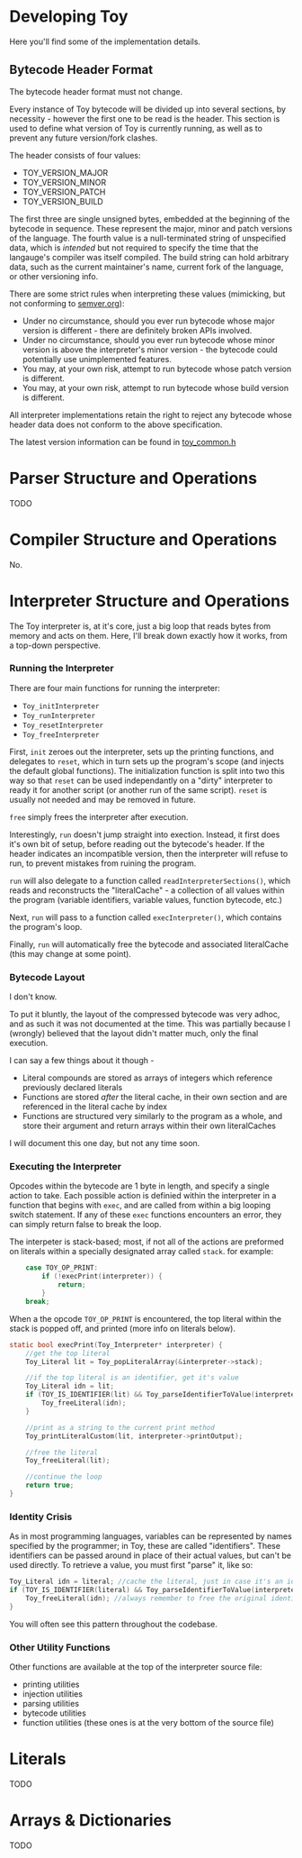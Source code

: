 # Developing Toy

Here you'll find some of the implementation details.

## Bytecode Header Format

The bytecode header format must not change.

Every instance of Toy bytecode will be divided up into several sections, by necessity - however the first one to be read is the header. This section is used to define what version of Toy is currently running, as well as to prevent any future version/fork clashes.

The header consists of four values:

* TOY_VERSION_MAJOR
* TOY_VERSION_MINOR
* TOY_VERSION_PATCH
* TOY_VERSION_BUILD

The first three are single unsigned bytes, embedded at the beginning of the bytecode in sequence. These represent the major, minor and patch versions of the language. The fourth value is a null-terminated string of unspecified data, which is *intended* but not required to specify the time that the langauge's compiler was itself compiled. The build string can hold arbitrary data, such as the current maintainer's name, current fork of the language, or other versioning info.

There are some strict rules when interpreting these values (mimicking, but not conforming to [semver.org](https://semver.org/)):

* Under no circumstance, should you ever run bytecode whose major version is different - there are definitely broken APIs involved.
* Under no circumstance, should you ever run bytecode whose minor version is above the interpreter's minor version - the bytecode could potentially use unimplemented features.
* You may, at your own risk, attempt to run bytecode whose patch version is different.
* You may, at your own risk, attempt to run bytecode whose build version is different.

All interpreter implementations retain the right to reject any bytecode whose header data does not conform to the above specification.

The latest version information can be found in [toy_common.h](https://github.com/Ratstail91/Toy/blob/main/source/toy_common.h)


# Parser Structure and Operations

TODO

# Compiler Structure and Operations

No.

# Interpreter Structure and Operations

The Toy interpreter is, at it's core, just a big loop that reads bytes from memory and acts on them. Here, I'll break down exactly how it works, from a top-down perspective.

### Running the Interpreter

There are four main functions for running the interpreter:

* `Toy_initInterpreter`
* `Toy_runInterpreter`
* `Toy_resetInterpreter`
* `Toy_freeInterpreter`

First, `init` zeroes out the interpreter, sets up the printing functions, and delegates to `reset`, which in turn sets up the program's scope (and injects the default global functions). The initialization function is split into two this way so that `reset` can be used independantly on a "dirty" interpreter to ready it for another script (or another run of the same script). `reset` is usually not needed and may be removed in future.

`free` simply frees the interpreter after execution.

Interestingly, `run` doesn't jump straight into exection. Instead, it first does it's own bit of setup, before reading out the bytecode's header. If the header indicates an incompatible version, then the interpreter will refuse to run, to prevent mistakes from ruining the program.

`run` will also delegate to a function called `readInterpreterSections()`, which reads and reconstructs the "literalCache" - a collection of all values within the program (variable identifiers, variable values, function bytecode, etc.)

Next, `run` will pass to a function called `execInterpreter()`, which contains the program's loop.

Finally, `run` will automatically free the bytecode and associated literalCache (this may change at some point).

### Bytecode Layout

I don't know.

To put it bluntly, the layout of the compressed bytecode was very adhoc, and as such it was not documented at the time. This was partially because I (wrongly) believed that the layout didn't matter much, only the final execution.

I can say a few things about it though -

* Literal compounds are stored as arrays of integers which reference previously declared literals
* Functions are stored *after* the literal cache, in their own section and are referenced in the literal cache by index
* Functions are structured very similarly to the program as a whole, and store their argument and return arrays within their own literalCaches

I will document this one day, but not any time soon.

### Executing the Interpreter

Opcodes within the bytecode are 1 byte in length, and specify a single action to take. Each possible action is definied within the interpreter in a function that begins with `exec`, and are called from within a big looping switch statement. If any of these `exec` functions encounters an error, they can simply return false to break the loop.

The interpeter is stack-based; most, if not all of the actions are preformed on literals within a specially designated array called `stack`. for example:

```c
	case TOY_OP_PRINT:
		if (!execPrint(interpreter)) {
			return;
		}
	break;
```

When a the opcode `TOY_OP_PRINT` is encountered, the top literal within the stack is popped off, and printed (more info on literals below).

```c
static bool execPrint(Toy_Interpreter* interpreter) {
	//get the top literal
	Toy_Literal lit = Toy_popLiteralArray(&interpreter->stack);

	//if the top literal is an identifier, get it's value
	Toy_Literal idn = lit;
	if (TOY_IS_IDENTIFIER(lit) && Toy_parseIdentifierToValue(interpreter, &lit)) {
		Toy_freeLiteral(idn);
	}

	//print as a string to the current print method
	Toy_printLiteralCustom(lit, interpreter->printOutput);

	//free the literal
	Toy_freeLiteral(lit);

	//continue the loop
	return true;
}
```

### Identity Crisis

As in most programming languages, variables can be represented by names specified by the programmer; in Toy, these are called "identifiers". These identifiers can be passed around in place of their actual values, but can't be used directly. To retrieve a value, you must first "parse" it, like so:

```c
Toy_Literal idn = literal; //cache the literal, just in case it's an identifier
if (TOY_IS_IDENTIFIER(literal) && Toy_parseIdentifierToValue(interpreter, &literal)) { //if it is an identifier, parse it...
	Toy_freeLiteral(idn); //always remember to free the original identifier, otherwise you'll have a memory leak!
}
```

You will often see this pattern throughout the codebase.

### Other Utility Functions

Other functions are available at the top of the interpreter source file:

* printing utilities
* injection utilities
* parsing utilities
* bytecode utilities
* function utilities (these ones is at the very bottom of the source file)

# Literals

TODO

# Arrays & Dictionaries

TODO